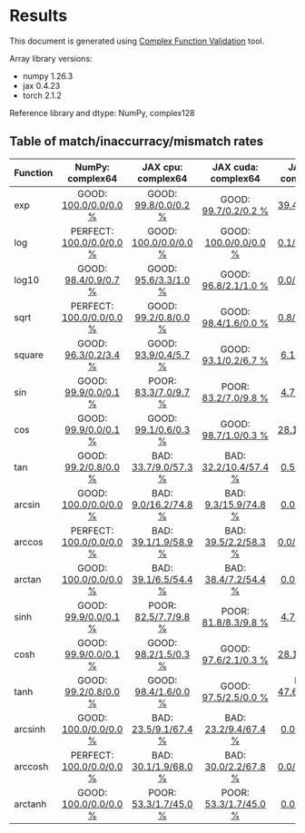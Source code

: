 
# Results

This document is generated using [Complex Function Validation](https://github.com/pearu/complex_function_validation) tool.

Array library versions:
- numpy 1.26.3
- jax 0.4.23
- torch 2.1.2

Reference library and dtype: NumPy, complex128

## Table of match/inaccurracy/mismatch rates

 | Function | NumPy: complex64 | JAX cpu: complex64 | JAX cuda: complex64 | JAX cpu: complex128 | JAX cuda: complex128 | PyTorch cpu: complex64 | PyTorch cuda: complex64 | PyTorch cpu: complex128 | PyTorch cuda: complex128 | 
 | :---- | :----: | :----: | :----: | :----: | :----: | :----: | :----: | :----: | :----: | 
 | exp | GOOD: [100.0/0.0/0.0 %](data/exp_NumPy_complex128_cpu_versus_NumPy_complex64_cpu.txt) | GOOD: [99.8/0.0/0.2 %](data/exp_NumPy_complex128_cpu_versus_JAX_complex64_cpu.txt) | GOOD: [99.7/0.2/0.2 %](data/exp_NumPy_complex128_cpu_versus_JAX_complex64_cuda.txt) | BAD: [39.4/2.9/57.7 %](data/exp_NumPy_complex128_cpu_versus_JAX_complex128_cpu.txt) | BAD: [39.7/2.9/57.3 %](data/exp_NumPy_complex128_cpu_versus_JAX_complex128_cuda.txt) | GOOD: [99.8/0.0/0.2 %](data/exp_NumPy_complex128_cpu_versus_PyTorch_complex64_cpu.txt) | GOOD: [99.7/0.2/0.1 %](data/exp_NumPy_complex128_cpu_versus_PyTorch_complex64_cuda.txt) | GOOD: [99.9/0.0/0.1 %](data/exp_NumPy_complex128_cpu_versus_PyTorch_complex128_cpu.txt) | GOOD: [100.0/0.0/0.0 %](data/exp_NumPy_complex128_cpu_versus_PyTorch_complex128_cuda.txt) | 
 | log | PERFECT: [100.0/0.0/0.0 %](data/log_NumPy_complex128_cpu_versus_NumPy_complex64_cpu.txt) | GOOD: [100.0/0.0/0.0 %](data/log_NumPy_complex128_cpu_versus_JAX_complex64_cpu.txt) | GOOD: [100.0/0.0/0.0 %](data/log_NumPy_complex128_cpu_versus_JAX_complex64_cuda.txt) | BAD: [0.1/11.9/88.0 %](data/log_NumPy_complex128_cpu_versus_JAX_complex128_cpu.txt) | BAD: [0.1/13.2/86.7 %](data/log_NumPy_complex128_cpu_versus_JAX_complex128_cuda.txt) | PERFECT: [100.0/0.0/0.0 %](data/log_NumPy_complex128_cpu_versus_PyTorch_complex64_cpu.txt) | GOOD: [100.0/0.0/0.0 %](data/log_NumPy_complex128_cpu_versus_PyTorch_complex64_cuda.txt) | PERFECT: [100.0/0.0/0.0 %](data/log_NumPy_complex128_cpu_versus_PyTorch_complex128_cpu.txt) | GOOD: [99.0/0.0/1.0 %](data/log_NumPy_complex128_cpu_versus_PyTorch_complex128_cuda.txt) | 
 | log10 | GOOD: [98.4/0.9/0.7 %](data/log10_NumPy_complex128_cpu_versus_NumPy_complex64_cpu.txt) | GOOD: [95.6/3.3/1.0 %](data/log10_NumPy_complex128_cpu_versus_JAX_complex64_cpu.txt) | GOOD: [96.8/2.1/1.0 %](data/log10_NumPy_complex128_cpu_versus_JAX_complex64_cuda.txt) | BAD: [0.0/11.9/88.1 %](data/log10_NumPy_complex128_cpu_versus_JAX_complex128_cpu.txt) | BAD: [0.0/13.2/86.8 %](data/log10_NumPy_complex128_cpu_versus_JAX_complex128_cuda.txt) | GOOD: [99.1/0.1/0.7 %](data/log10_NumPy_complex128_cpu_versus_PyTorch_complex64_cpu.txt) | GOOD: [99.2/0.0/0.8 %](data/log10_NumPy_complex128_cpu_versus_PyTorch_complex64_cuda.txt) | PERFECT: [100.0/0.0/0.0 %](data/log10_NumPy_complex128_cpu_versus_PyTorch_complex128_cpu.txt) | GOOD: [99.0/0.0/1.0 %](data/log10_NumPy_complex128_cpu_versus_PyTorch_complex128_cuda.txt) | 
 | sqrt | PERFECT: [100.0/0.0/0.0 %](data/sqrt_NumPy_complex128_cpu_versus_NumPy_complex64_cpu.txt) | GOOD: [99.2/0.8/0.0 %](data/sqrt_NumPy_complex128_cpu_versus_JAX_complex64_cpu.txt) | GOOD: [98.4/1.6/0.0 %](data/sqrt_NumPy_complex128_cpu_versus_JAX_complex64_cuda.txt) | BAD: [0.8/11.9/87.3 %](data/sqrt_NumPy_complex128_cpu_versus_JAX_complex128_cpu.txt) | BAD: [0.8/13.2/86.1 %](data/sqrt_NumPy_complex128_cpu_versus_JAX_complex128_cuda.txt) | PERFECT: [100.0/0.0/0.0 %](data/sqrt_NumPy_complex128_cpu_versus_PyTorch_complex64_cpu.txt) | GOOD: [99.1/0.9/0.0 %](data/sqrt_NumPy_complex128_cpu_versus_PyTorch_complex64_cuda.txt) | PERFECT: [100.0/0.0/0.0 %](data/sqrt_NumPy_complex128_cpu_versus_PyTorch_complex128_cpu.txt) | GOOD: [98.5/0.5/1.0 %](data/sqrt_NumPy_complex128_cpu_versus_PyTorch_complex128_cuda.txt) | 
 | square | GOOD: [96.3/0.2/3.4 %](data/square_NumPy_complex128_cpu_versus_NumPy_complex64_cpu.txt) | GOOD: [93.9/0.4/5.7 %](data/square_NumPy_complex128_cpu_versus_JAX_complex64_cpu.txt) | GOOD: [93.1/0.2/6.7 %](data/square_NumPy_complex128_cpu_versus_JAX_complex64_cuda.txt) | BAD: [6.1/5.9/87.9 %](data/square_NumPy_complex128_cpu_versus_JAX_complex128_cpu.txt) | BAD: [6.0/6.4/87.6 %](data/square_NumPy_complex128_cpu_versus_JAX_complex128_cuda.txt) | GOOD: [93.1/0.2/6.7 %](data/square_NumPy_complex128_cpu_versus_PyTorch_complex64_cpu.txt) | POOR: [17.5/46.1/36.4 %](data/square_NumPy_complex128_cpu_versus_PyTorch_complex64_cuda.txt) | GOOD: [93.6/0.0/6.4 %](data/square_NumPy_complex128_cpu_versus_PyTorch_complex128_cpu.txt) | POOR: [13.8/48.3/37.9 %](data/square_NumPy_complex128_cpu_versus_PyTorch_complex128_cuda.txt) | 
 | sin | GOOD: [99.9/0.0/0.1 %](data/sin_NumPy_complex128_cpu_versus_NumPy_complex64_cpu.txt) | POOR: [83.3/7.0/9.7 %](data/sin_NumPy_complex128_cpu_versus_JAX_complex64_cpu.txt) | POOR: [83.2/7.0/9.8 %](data/sin_NumPy_complex128_cpu_versus_JAX_complex64_cuda.txt) | BAD: [4.7/4.3/91.1 %](data/sin_NumPy_complex128_cpu_versus_JAX_complex128_cpu.txt) | BAD: [5.4/4.9/89.7 %](data/sin_NumPy_complex128_cpu_versus_JAX_complex128_cuda.txt) | GOOD: [99.9/0.0/0.1 %](data/sin_NumPy_complex128_cpu_versus_PyTorch_complex64_cpu.txt) | GOOD: [99.7/0.0/0.3 %](data/sin_NumPy_complex128_cpu_versus_PyTorch_complex64_cuda.txt) | GOOD: [100.0/0.0/0.0 %](data/sin_NumPy_complex128_cpu_versus_PyTorch_complex128_cpu.txt) | GOOD: [99.9/0.0/0.1 %](data/sin_NumPy_complex128_cpu_versus_PyTorch_complex128_cuda.txt) | 
 | cos | GOOD: [99.9/0.0/0.1 %](data/cos_NumPy_complex128_cpu_versus_NumPy_complex64_cpu.txt) | GOOD: [99.1/0.6/0.3 %](data/cos_NumPy_complex128_cpu_versus_JAX_complex64_cpu.txt) | GOOD: [98.7/1.0/0.3 %](data/cos_NumPy_complex128_cpu_versus_JAX_complex64_cuda.txt) | BAD: [28.1/2.3/69.6 %](data/cos_NumPy_complex128_cpu_versus_JAX_complex128_cpu.txt) | BAD: [28.8/2.3/68.8 %](data/cos_NumPy_complex128_cpu_versus_JAX_complex128_cuda.txt) | GOOD: [99.9/0.0/0.1 %](data/cos_NumPy_complex128_cpu_versus_PyTorch_complex64_cpu.txt) | GOOD: [99.7/0.0/0.3 %](data/cos_NumPy_complex128_cpu_versus_PyTorch_complex64_cuda.txt) | GOOD: [100.0/0.0/0.0 %](data/cos_NumPy_complex128_cpu_versus_PyTorch_complex128_cpu.txt) | GOOD: [99.9/0.0/0.1 %](data/cos_NumPy_complex128_cpu_versus_PyTorch_complex128_cuda.txt) | 
 | tan | GOOD: [99.2/0.8/0.0 %](data/tan_NumPy_complex128_cpu_versus_NumPy_complex64_cpu.txt) | BAD: [33.7/9.0/57.3 %](data/tan_NumPy_complex128_cpu_versus_JAX_complex64_cpu.txt) | BAD: [32.2/10.4/57.4 %](data/tan_NumPy_complex128_cpu_versus_JAX_complex64_cuda.txt) | BAD: [0.5/3.8/95.7 %](data/tan_NumPy_complex128_cpu_versus_JAX_complex128_cpu.txt) | BAD: [0.5/4.4/95.1 %](data/tan_NumPy_complex128_cpu_versus_JAX_complex128_cuda.txt) | GOOD: [99.2/0.8/0.0 %](data/tan_NumPy_complex128_cpu_versus_PyTorch_complex64_cpu.txt) | GOOD: [99.6/0.4/0.0 %](data/tan_NumPy_complex128_cpu_versus_PyTorch_complex64_cuda.txt) | PERFECT: [100.0/0.0/0.0 %](data/tan_NumPy_complex128_cpu_versus_PyTorch_complex128_cpu.txt) | GOOD: [98.0/2.0/0.0 %](data/tan_NumPy_complex128_cpu_versus_PyTorch_complex128_cuda.txt) | 
 | arcsin | GOOD: [100.0/0.0/0.0 %](data/arcsin_NumPy_complex128_cpu_versus_NumPy_complex64_cpu.txt) | BAD: [9.0/16.2/74.8 %](data/arcsin_NumPy_complex128_cpu_versus_JAX_complex64_cpu.txt) | BAD: [9.3/15.9/74.8 %](data/arcsin_NumPy_complex128_cpu_versus_JAX_complex64_cuda.txt) | BAD: [0.0/4.1/95.9 %](data/arcsin_NumPy_complex128_cpu_versus_JAX_complex128_cpu.txt) | BAD: [0.0/4.7/95.3 %](data/arcsin_NumPy_complex128_cpu_versus_JAX_complex128_cuda.txt) | BAD: [21.8/10.8/67.4 %](data/arcsin_NumPy_complex128_cpu_versus_PyTorch_complex64_cpu.txt) | GOOD: [100.0/0.0/0.0 %](data/arcsin_NumPy_complex128_cpu_versus_PyTorch_complex64_cuda.txt) | BAD: [25.6/3.8/70.5 %](data/arcsin_NumPy_complex128_cpu_versus_PyTorch_complex128_cpu.txt) | GOOD: [100.0/0.0/0.0 %](data/arcsin_NumPy_complex128_cpu_versus_PyTorch_complex128_cuda.txt) | 
 | arccos | PERFECT: [100.0/0.0/0.0 %](data/arccos_NumPy_complex128_cpu_versus_NumPy_complex64_cpu.txt) | BAD: [39.1/1.9/58.9 %](data/arccos_NumPy_complex128_cpu_versus_JAX_complex64_cpu.txt) | BAD: [39.5/2.2/58.3 %](data/arccos_NumPy_complex128_cpu_versus_JAX_complex64_cuda.txt) | BAD: [0.0/26.3/73.7 %](data/arccos_NumPy_complex128_cpu_versus_JAX_complex128_cpu.txt) | BAD: [0.0/26.3/73.7 %](data/arccos_NumPy_complex128_cpu_versus_JAX_complex128_cuda.txt) | PERFECT: [100.0/0.0/0.0 %](data/arccos_NumPy_complex128_cpu_versus_PyTorch_complex64_cpu.txt) | PERFECT: [100.0/0.0/0.0 %](data/arccos_NumPy_complex128_cpu_versus_PyTorch_complex64_cuda.txt) | BAD: [40.3/0.5/59.2 %](data/arccos_NumPy_complex128_cpu_versus_PyTorch_complex128_cpu.txt) | PERFECT: [100.0/0.0/0.0 %](data/arccos_NumPy_complex128_cpu_versus_PyTorch_complex128_cuda.txt) | 
 | arctan | GOOD: [100.0/0.0/0.0 %](data/arctan_NumPy_complex128_cpu_versus_NumPy_complex64_cpu.txt) | BAD: [39.1/6.5/54.4 %](data/arctan_NumPy_complex128_cpu_versus_JAX_complex64_cpu.txt) | BAD: [38.4/7.2/54.4 %](data/arctan_NumPy_complex128_cpu_versus_JAX_complex64_cuda.txt) | BAD: [0.0/5.7/94.3 %](data/arctan_NumPy_complex128_cpu_versus_JAX_complex128_cpu.txt) | BAD: [0.0/6.3/93.7 %](data/arctan_NumPy_complex128_cpu_versus_JAX_complex128_cuda.txt) | POOR: [60.5/9.1/30.4 %](data/arctan_NumPy_complex128_cpu_versus_PyTorch_complex64_cpu.txt) | POOR: [82.4/7.2/10.4 %](data/arctan_NumPy_complex128_cpu_versus_PyTorch_complex64_cuda.txt) | POOR: [60.6/3.5/35.8 %](data/arctan_NumPy_complex128_cpu_versus_PyTorch_complex128_cpu.txt) | POOR: [85.4/2.3/12.3 %](data/arctan_NumPy_complex128_cpu_versus_PyTorch_complex128_cuda.txt) | 
 | sinh | GOOD: [99.9/0.0/0.1 %](data/sinh_NumPy_complex128_cpu_versus_NumPy_complex64_cpu.txt) | POOR: [82.5/7.7/9.8 %](data/sinh_NumPy_complex128_cpu_versus_JAX_complex64_cpu.txt) | POOR: [81.8/8.3/9.8 %](data/sinh_NumPy_complex128_cpu_versus_JAX_complex64_cuda.txt) | BAD: [4.7/4.3/91.1 %](data/sinh_NumPy_complex128_cpu_versus_JAX_complex128_cpu.txt) | BAD: [5.4/4.9/89.7 %](data/sinh_NumPy_complex128_cpu_versus_JAX_complex128_cuda.txt) | GOOD: [99.9/0.0/0.1 %](data/sinh_NumPy_complex128_cpu_versus_PyTorch_complex64_cpu.txt) | GOOD: [99.7/0.0/0.3 %](data/sinh_NumPy_complex128_cpu_versus_PyTorch_complex64_cuda.txt) | GOOD: [100.0/0.0/0.0 %](data/sinh_NumPy_complex128_cpu_versus_PyTorch_complex128_cpu.txt) | GOOD: [99.9/0.0/0.1 %](data/sinh_NumPy_complex128_cpu_versus_PyTorch_complex128_cuda.txt) | 
 | cosh | GOOD: [99.9/0.0/0.1 %](data/cosh_NumPy_complex128_cpu_versus_NumPy_complex64_cpu.txt) | GOOD: [98.2/1.5/0.3 %](data/cosh_NumPy_complex128_cpu_versus_JAX_complex64_cpu.txt) | GOOD: [97.6/2.1/0.3 %](data/cosh_NumPy_complex128_cpu_versus_JAX_complex64_cuda.txt) | BAD: [28.1/2.3/69.6 %](data/cosh_NumPy_complex128_cpu_versus_JAX_complex128_cpu.txt) | BAD: [28.8/2.3/68.8 %](data/cosh_NumPy_complex128_cpu_versus_JAX_complex128_cuda.txt) | GOOD: [99.9/0.0/0.1 %](data/cosh_NumPy_complex128_cpu_versus_PyTorch_complex64_cpu.txt) | GOOD: [99.7/0.0/0.3 %](data/cosh_NumPy_complex128_cpu_versus_PyTorch_complex64_cuda.txt) | GOOD: [100.0/0.0/0.0 %](data/cosh_NumPy_complex128_cpu_versus_PyTorch_complex128_cpu.txt) | GOOD: [99.9/0.0/0.1 %](data/cosh_NumPy_complex128_cpu_versus_PyTorch_complex128_cuda.txt) | 
 | tanh | GOOD: [99.2/0.8/0.0 %](data/tanh_NumPy_complex128_cpu_versus_NumPy_complex64_cpu.txt) | GOOD: [98.4/1.6/0.0 %](data/tanh_NumPy_complex128_cpu_versus_JAX_complex64_cpu.txt) | GOOD: [97.5/2.5/0.0 %](data/tanh_NumPy_complex128_cpu_versus_JAX_complex64_cuda.txt) | POOR: [47.6/6.1/46.4 %](data/tanh_NumPy_complex128_cpu_versus_JAX_complex128_cpu.txt) | POOR: [47.6/7.4/45.1 %](data/tanh_NumPy_complex128_cpu_versus_JAX_complex128_cuda.txt) | GOOD: [99.2/0.8/0.0 %](data/tanh_NumPy_complex128_cpu_versus_PyTorch_complex64_cpu.txt) | GOOD: [99.6/0.4/0.0 %](data/tanh_NumPy_complex128_cpu_versus_PyTorch_complex64_cuda.txt) | PERFECT: [100.0/0.0/0.0 %](data/tanh_NumPy_complex128_cpu_versus_PyTorch_complex128_cpu.txt) | GOOD: [98.0/2.0/0.0 %](data/tanh_NumPy_complex128_cpu_versus_PyTorch_complex128_cuda.txt) | 
 | arcsinh | GOOD: [100.0/0.0/0.0 %](data/arcsinh_NumPy_complex128_cpu_versus_NumPy_complex64_cpu.txt) | BAD: [23.5/9.1/67.4 %](data/arcsinh_NumPy_complex128_cpu_versus_JAX_complex64_cpu.txt) | BAD: [23.2/9.4/67.4 %](data/arcsinh_NumPy_complex128_cpu_versus_JAX_complex64_cuda.txt) | BAD: [0.0/4.7/95.3 %](data/arcsinh_NumPy_complex128_cpu_versus_JAX_complex128_cpu.txt) | BAD: [0.0/5.3/94.7 %](data/arcsinh_NumPy_complex128_cpu_versus_JAX_complex128_cuda.txt) | GOOD: [100.0/0.0/0.0 %](data/arcsinh_NumPy_complex128_cpu_versus_PyTorch_complex64_cpu.txt) | GOOD: [100.0/0.0/0.0 %](data/arcsinh_NumPy_complex128_cpu_versus_PyTorch_complex64_cuda.txt) | GOOD: [100.0/0.0/0.0 %](data/arcsinh_NumPy_complex128_cpu_versus_PyTorch_complex128_cpu.txt) | GOOD: [100.0/0.0/0.0 %](data/arcsinh_NumPy_complex128_cpu_versus_PyTorch_complex128_cuda.txt) | 
 | arccosh | PERFECT: [100.0/0.0/0.0 %](data/arccosh_NumPy_complex128_cpu_versus_NumPy_complex64_cpu.txt) | BAD: [30.1/1.9/68.0 %](data/arccosh_NumPy_complex128_cpu_versus_JAX_complex64_cpu.txt) | BAD: [30.0/2.2/67.8 %](data/arccosh_NumPy_complex128_cpu_versus_JAX_complex64_cuda.txt) | BAD: [0.0/25.3/74.7 %](data/arccosh_NumPy_complex128_cpu_versus_JAX_complex128_cpu.txt) | BAD: [0.0/24.9/75.1 %](data/arccosh_NumPy_complex128_cpu_versus_JAX_complex128_cuda.txt) | PERFECT: [100.0/0.0/0.0 %](data/arccosh_NumPy_complex128_cpu_versus_PyTorch_complex64_cpu.txt) | PERFECT: [100.0/0.0/0.0 %](data/arccosh_NumPy_complex128_cpu_versus_PyTorch_complex64_cuda.txt) | PERFECT: [100.0/0.0/0.0 %](data/arccosh_NumPy_complex128_cpu_versus_PyTorch_complex128_cpu.txt) | PERFECT: [100.0/0.0/0.0 %](data/arccosh_NumPy_complex128_cpu_versus_PyTorch_complex128_cuda.txt) | 
 | arctanh | GOOD: [100.0/0.0/0.0 %](data/arctanh_NumPy_complex128_cpu_versus_NumPy_complex64_cpu.txt) | POOR: [53.3/1.7/45.0 %](data/arctanh_NumPy_complex128_cpu_versus_JAX_complex64_cpu.txt) | POOR: [53.3/1.7/45.0 %](data/arctanh_NumPy_complex128_cpu_versus_JAX_complex64_cuda.txt) | BAD: [0.0/8.6/91.4 %](data/arctanh_NumPy_complex128_cpu_versus_JAX_complex128_cpu.txt) | BAD: [0.0/9.9/90.1 %](data/arctanh_NumPy_complex128_cpu_versus_JAX_complex128_cuda.txt) | GOOD: [99.8/0.2/0.0 %](data/arctanh_NumPy_complex128_cpu_versus_PyTorch_complex64_cpu.txt) | POOR: [82.4/7.2/10.4 %](data/arctanh_NumPy_complex128_cpu_versus_PyTorch_complex64_cuda.txt) | GOOD: [99.9/0.1/0.0 %](data/arctanh_NumPy_complex128_cpu_versus_PyTorch_complex128_cpu.txt) | POOR: [85.3/2.4/12.3 %](data/arctanh_NumPy_complex128_cpu_versus_PyTorch_complex128_cuda.txt) | 
